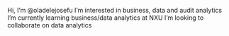 Hi, I’m @oladelejosefu
I’m interested in business, data and audit analytics 
I’m currently learning business/data analytics at NXU
I’m looking to collaborate on data analytics 


<!---
oladelejosefu/oladelejosefu is a ✨ special ✨ repository because its `README.md` (this file) appears on your GitHub profile.
You can click the Preview link to take a look at your changes.
--->
